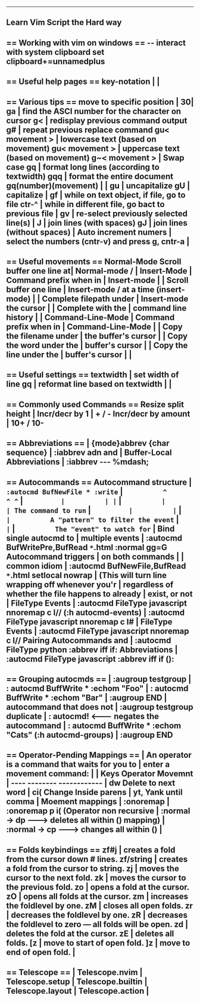 --------------------------------------------------------------------------------
Learn Vim Script the Hard way
--------------------------------------------------------------------------------
== Working with vim on windows ==
-- interact with system clipboard
    set clipboard+=unnamedplus
--------------------------------------------------------------------------------
== Useful help pages ==
key-notation                 |
                             |
--------------------------------------------------------------------------------
== Various tips ==
  move to specific position  | 30|
  ga                         | find the ASCI number for the character on cursor
  g<                         | redisplay previous command output
  g#                         | repeat previous replace command
  gu< movement >             | lowercase text (based on movement)
  g<shift>u< movement >      | uppercase text (based on movement)
  g~< movement >             | Swap case
  gq                         | format long lines (according to textwidth)
  gqq                        | format the entire document
  gq(number)(movement)       |
                             |
  gu                         | uncapitalize
  gU                         | capitalize
                             |
  gf                         | while on text object, if file, go to file
  ctr-^                      | while in different file, go bact to previous file
                             |
  gv                         | re-select previously selected line(s)
                             |
  J                          | join lines (with spaces)
  gJ                         | join lines (without spaces)
                             |
  Auto increment numers      |  select the numbers (cntr-v) and press g,  cntr-a
                             |
--------------------------------------------------------------------------------
== Useful movements ==
  Normal-Mode
    Scroll buffer one line at| Normal-mode  <C-e> / <C-y>
                             |
  Insert-Mode                |
    Command prefix when in   | <C-x>
    Insert-mode              |
                             |
    Scroll buffer one line   | Insert-mode  <C-x> <C-e> / <C-x> <C-y>
    at a time (insert-mode)  |
                             |
    Complete filepath under  | Insert-mode <C-x> <C-f>
    the cursor               |
                             |
    Complete with the        | <C-x> <C-v>
    command line history     |
                             |
  Command-Line-Mode          |
    Command prefix when in   | <C-r>
    Command-Line-Mode        |
                             |
    Copy the filename under  | <C-r> <C-f>
    the buffer's cursor      |
                             |
    Copy the word under the  | <C-r> <C-w>
    buffer's cursor          |
                             |
    Copy the line under the  | <C-r> <C-l>
    buffer's cursor          |
                             |
--------------------------------------------------------------------------------
== Useful settings ==
textwidth                    | set width of line
  gq                         | reformat line based on textwidth
                             |
                             |
--------------------------------------------------------------------------------
== Commonly used Commands ==
   Resize split height       |
     Incr/decr by 1          | <c-w>+ / <c-w>-
      Incr/decr by amount    | <c-w>10+ / <c-w>10-
--------------------------------------------------------------------------------
  == Abbreviations ==
                             | {mode}abbrev {char sequence} <output>
                             | :iabbrev adn and
                             |
  Buffer-Local Abbreviations | :iabbrev <buffer> --- %mdash;
--------------------------------------------------------------------------------
== Autocommands ==
    Autocommand structure    |` :autocmd BufNewFile * :write`
                             |`          ^          ^ ^`
                             | `         |          | |`
                             |`          |          | The command to run`
                             | `         |          |`
                             |`          |          A "pattern" to filter the event`
                             | `         |`
                             |`          The "event" to watch for`
                             |
    Bind single autocmd to   |
    multiple events          | :autocmd BufWritePre,BufRead `*`.html :normal gg=G
      Autocommand triggers   |
      on both commands       |
                             |
      common idiom           | :autocmd BufNewFile,BufRead `*`.html setlocal nowrap
                             | (This will turn line wrapping off whenever you'r
                             | regardless of whether the file happens to already
                             | exist, or not
                             |
    FileType Events          | :autocmd FileType javascript nnoremap <buffer> <localleader>c I//<esc>
      (:h autocmd-events)    | :autocmd FileType javascript nnoremap <buffer> <localleader>c I#<esc>
                             |
    FileType Events          | :autocmd FileType javascript nnoremap <buffer> <localleader>c I//<esc>
  Pairing Autocommands and   | :autocmd FileType python :abbrev <buffer> iff if:<left>
  Abbreviations              | :autocmd FileType javascript :abbrev <buffer> iff if ():<left>
---------------------------------------------------------------------------------
== Grouping autocmds ==
                             | :augroup testgroup
                             | :    autocmd BuffWrite * :echom "Foo"
                             | :    autocmd BuffWrite * :echom "Bar"
                             | :augroup END
                             |
  autocommand that does not  | :augroup testgroup
  duplicate                  | :    autocmd!          <--- negates the autocommand
                             | :    autocmd BuffWrite * :echom "Cats"
    (:h autocmd-groups)      | :augroup END
--------------------------------------------------------------------------------
== Operator-Pending Mappings ==
                             | An operator is a command that waits for you to
                             | enter a movement command:
                             |
                             | Keys  Operator  Movemnt
                             | ----  --------  ------------
                             | dw    Delete    to next word
                             | ci(   Change    Inside parens
                             | yt,   Yank      until comma
                             |
  Moement mappings           |
    :onoremap                | :onoremap p i(
    (Operator non recursive  |   :normal -> dp    ---> deletes all within ()
    mapping)                 |   :normal -> cp    ---> changes all within ()
                             |
--------------------------------------------------------------------------------
== Folds keybindings ==
  zf#j                       | creates a fold from the cursor down # lines.
  zf/string                  | creates a fold from the cursor to string.
  zj                         | moves the cursor to the next fold.
  zk                         | moves the cursor to the previous fold.
  zo                         | opens a fold at the cursor.
  zO                         | opens all folds at the cursor.
  zm                         | increases the foldlevel by one.
  zM                         | closes all open folds.
  zr                         | decreases the foldlevel by one.
  zR                         | decreases the foldlevel to zero — all folds will be open.
  zd                         | deletes the fold at the cursor.
  zE                         | deletes all folds.
  [z                         | move to start of open fold.
  ]z                         | move to end of open fold.
                             |
--------------------------------------------------------------------------------
== Telescope ==
                             | Telescope.nvim
                             | Telescope.setup
                             | Telescope.builtin
                             | Telescope.layout
                             | Telescope.action
                             |
--------------------------------------------------------------------------------
